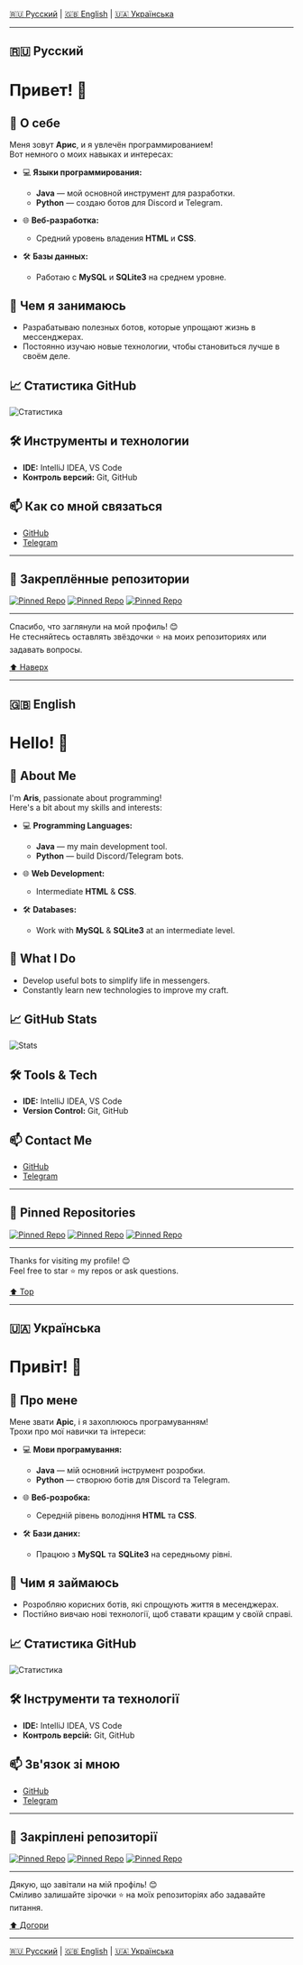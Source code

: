 <!-- Локализация -->
[🇷🇺 Русский](#Русский) | [🇬🇧 English](#English) | [🇺🇦 Українська](#Українська)

---

<div id="Русский"></div>

## 🇷🇺 Русский  
# Привет! 👋

## 🌟 О себе
Меня зовут **Арис**, и я увлечён программированием!  
Вот немного о моих навыках и интересах:

- 💻 **Языки программирования:**  
  - **Java** — мой основной инструмент для разработки.  
  - **Python** — создаю ботов для Discord и Telegram.  

- 🌐 **Веб-разработка:**  
  - Средний уровень владения **HTML** и **CSS**.  

- 🛠️ **Базы данных:**  
  - Работаю с **MySQL** и **SQLite3** на среднем уровне.

## 🚀 Чем я занимаюсь
- Разрабатываю полезных ботов, которые упрощают жизнь в мессенджерах.  
- Постоянно изучаю новые технологии, чтобы становиться лучше в своём деле.

## 📈 Статистика GitHub
![Статистика](https://github-readme-stats.vercel.app/api?username=ArisNight&show_icons=true&theme=radical)

## 🛠️ Инструменты и технологии
- **IDE:** IntelliJ IDEA, VS Code  
- **Контроль версий:** Git, GitHub  

## 📫 Как со мной связаться
- [GitHub](https://github.com/ArisNight)  
- [Telegram](https://t.me/arissgw)  

---

## 🌟 Закреплённые репозитории
[![Pinned Repo](https://github-readme-stats.vercel.app/api/pin/?username=ArisNight&repo=SuggestionBot&theme=radical)](https://github.com/ArisNight/SuggestionBot)
[![Pinned Repo](https://github-readme-stats.vercel.app/api/pin/?username=ArisNight&repo=DiscordWLBot&theme=radical)](https://github.com/ArisNight/DiscordWLBot)
[![Pinned Repo](https://github-readme-stats.vercel.app/api/pin/?username=ArisNight&repo=StellarSave&theme=radical)](https://github.com/ArisNight/StellarSave)

---

Спасибо, что заглянули на мой профиль! 😊  
Не стесняйтесь оставлять звёздочки ⭐️ на моих репозиториях или задавать вопросы.

[⬆️ Наверх](#Русский)

---

<div id="English"></div>

## 🇬🇧 English  
# Hello! 👋

## 🌟 About Me
I'm **Aris**, passionate about programming!  
Here's a bit about my skills and interests:

- 💻 **Programming Languages:**  
  - **Java** — my main development tool.  
  - **Python** — build Discord/Telegram bots.  

- 🌐 **Web Development:**  
  - Intermediate **HTML** & **CSS**.  

- 🛠️ **Databases:**  
  - Work with **MySQL** & **SQLite3** at an intermediate level.

## 🚀 What I Do
- Develop useful bots to simplify life in messengers.  
- Constantly learn new technologies to improve my craft.

## 📈 GitHub Stats
![Stats](https://github-readme-stats.vercel.app/api?username=ArisNight&show_icons=true&theme=radical)

## 🛠️ Tools & Tech
- **IDE:** IntelliJ IDEA, VS Code  
- **Version Control:** Git, GitHub  

## 📫 Contact Me
- [GitHub](https://github.com/ArisNight)  
- [Telegram](https://t.me/arissgw)  

---

## 🌟 Pinned Repositories
[![Pinned Repo](https://github-readme-stats.vercel.app/api/pin/?username=ArisNight&repo=SuggestionBot&theme=radical)](https://github.com/ArisNight/SuggestionBot)
[![Pinned Repo](https://github-readme-stats.vercel.app/api/pin/?username=ArisNight&repo=DiscordWLBot&theme=radical)](https://github.com/ArisNight/DiscordWLBot)
[![Pinned Repo](https://github-readme-stats.vercel.app/api/pin/?username=ArisNight&repo=StellarSave&theme=radical)](https://github.com/ArisNight/StellarSave)

---

Thanks for visiting my profile! 😊  
Feel free to star ⭐️ my repos or ask questions.

[⬆️ Top](#English)

---

<div id="Українська"></div>

## 🇺🇦 Українська  
# Привіт! 👋

## 🌟 Про мене
Мене звати **Аріс**, і я захоплююсь програмуванням!  
Трохи про мої навички та інтереси:

- 💻 **Мови програмування:**  
  - **Java** — мій основний інструмент розробки.  
  - **Python** — створюю ботів для Discord та Telegram.  

- 🌐 **Веб-розробка:**  
  - Середній рівень володіння **HTML** та **CSS**.  

- 🛠️ **Бази даних:**  
  - Працюю з **MySQL** та **SQLite3** на середньому рівні.

## 🚀 Чим я займаюсь
- Розробляю корисних ботів, які спрощують життя в месенджерах.  
- Постійно вивчаю нові технології, щоб ставати кращим у своїй справі.

## 📈 Статистика GitHub
![Статистика](https://github-readme-stats.vercel.app/api?username=ArisNight&show_icons=true&theme=radical)

## 🛠️ Інструменти та технології
- **IDE:** IntelliJ IDEA, VS Code  
- **Контроль версій:** Git, GitHub  

## 📫 Зв'язок зі мною
- [GitHub](https://github.com/ArisNight)  
- [Telegram](https://t.me/arissgw)  

---

## 🌟 Закріплені репозиторії
[![Pinned Repo](https://github-readme-stats.vercel.app/api/pin/?username=ArisNight&repo=SuggestionBot&theme=radical)](https://github.com/ArisNight/SuggestionBot)
[![Pinned Repo](https://github-readme-stats.vercel.app/api/pin/?username=ArisNight&repo=DiscordWLBot&theme=radical)](https://github.com/ArisNight/DiscordWLBot)
[![Pinned Repo](https://github-readme-stats.vercel.app/api/pin/?username=ArisNight&repo=StellarSave&theme=radical)](https://github.com/ArisNight/StellarSave)

---

Дякую, що завітали на мій профіль! 😊  
Сміливо залишайте зірочки ⭐️ на моїх репозиторіях або задавайте питання.

[⬆️ Догори](#Українська)

---

[🇷🇺 Русский](#Русский) | [🇬🇧 English](#English) | [🇺🇦 Українська](#Українська)
